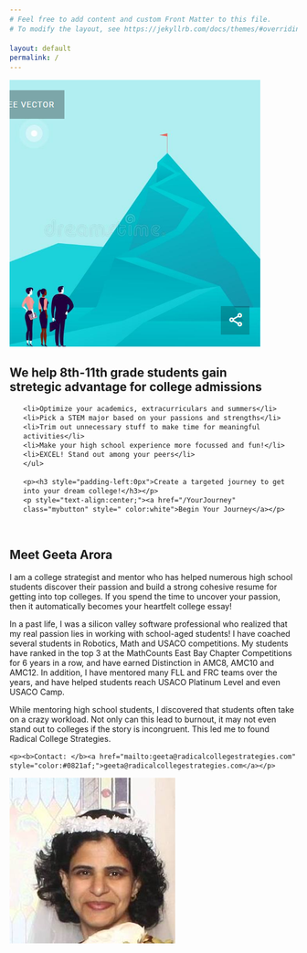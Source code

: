 ```yaml
---
# Feel free to add content and custom Front Matter to this file.
# To modify the layout, see https://jekyllrb.com/docs/themes/#overriding-theme-defaults

layout: default
permalink: /
---
```


<sectionpd>
  <img class="sectionpdPicture sectionpdLeft" src="/images/goal.png" alt="MountainTop">

  <div class="sectionpdContent sectionpdRight">
    <h2>We help 8th-11th grade students gain <br>stretegic advantage for college admissions</h2>
    <ul class="yes">
    
    <li>Optimize your academics, extracurriculars and summers</li>
    <li>Pick a STEM major based on your passions and strengths</li>
    <li>Trim out unnecessary stuff to make time for meaningful activities</li>
    <li>Make your high school experience more focussed and fun!</li>
    <li>EXCEL! Stand out among your peers</li>
    </ul>

    <p><h3 style="padding-left:0px">Create a targeted journey to get into your dream college!</h3></p>
    <p style="text-align:center;"><a href="/YourJourney" class="mybutton" style=" color:white">Begin Your Journey</a></p>

  </div>
</sectionpd>
<br>

<sectionpd>
  <div class="sectionpdContent sectionpdLeft">
    <h2>Meet Geeta Arora</h2>
    <p>I am a college strategist and mentor who has helped numerous high school students discover their passion and build a strong cohesive resume for getting into top colleges. If you spend the time to uncover your passion, then it automatically becomes your heartfelt college essay!</p>
    <p>In a past life, I was a silicon valley software professional who realized that my real passion lies in working with school-aged students!
    I have coached several students in Robotics, Math and USACO competitions. My students have ranked in the top 3 at the MathCounts East Bay Chapter Competitions for 6 years in a row, and have earned Distinction in AMC8, AMC10 and AMC12. In addition, I have mentored many FLL and FRC teams over the years, and have helped students reach USACO Platinum Level and even USACO Camp. </p>
    <p>While mentoring high school students, I discovered that students often take on a crazy workload. Not only can this lead to burnout, it may not even stand out to colleges if the story is incongruent. This led me to found Radical College Strategies.</p> 

    <p><b>Contact: </b><a href="mailto:geeta@radicalcollegestrategies.com" style="color:#0821af;">geeta@radicalcollegestrategies.com</a></p>
  </div>
  <img class="sectionpdPicture sectionpdRight" src="/images/geeta.jpg" alt="Geeta">

</sectionpd>
<br>

<!--div style="margin-left:140px; font-size:14px">
    <form action="https://getform.io/f/6f25ddc3-5307-452d-9aae-b330200ba1d5" method="POST">
    <label for="email"><b>Email:</b></label>
    <input type="email" name="email" required> <br> <br>

    <label for="Grade Level:"><b>Grade Level:</b></label> <br> 

    <input type="radio" id="Elementary" name="grade" value="Elementary" required> <label for="Elementary">&nbsp; &nbsp; Elementary</label> <br>
    <input type="radio" id="Middle" name="grade"  value="Middle"> 
    <label for="Middle">&nbsp; &nbsp; Middle</label> <br>
    <input type="radio" id="High" name="grade" value="High"> 
    <label for="High">&nbsp; &nbsp; High</label> <br> <br>
    <button type="submit" style="font-family:'ABeeZee'; font-weight:'bold'; font-size:16px">Submit</button>
    </form>  
</div-->